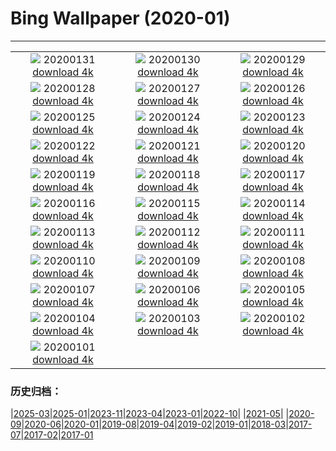 # Bing Wallpaper (2020-01)
**************
| | | |
| :----: | :----: | :----: |
| ![](https://www.bing.com/th?id=OHR.OberweissbacherBergbahn_ZH-CN1289048050_1920x1080.jpg) 20200131 [download 4k](https://www.bing.com/th?id=OHR.OberweissbacherBergbahn_ZH-CN1289048050_UHD.jpg) | ![](https://www.bing.com/th?id=OHR.ReddishEgret_ZH-CN9249712983_1920x1080.jpg) 20200130 [download 4k](https://www.bing.com/th?id=OHR.ReddishEgret_ZH-CN9249712983_UHD.jpg) | ![](https://www.bing.com/th?id=OHR.LakeBaikal_ZH-CN1853812638_1920x1080.jpg) 20200129 [download 4k](https://www.bing.com/th?id=OHR.LakeBaikal_ZH-CN1853812638_UHD.jpg) |
| ![](https://www.bing.com/th?id=OHR.SemucChampey_ZH-CN1774527432_1920x1080.jpg) 20200128 [download 4k](https://www.bing.com/th?id=OHR.SemucChampey_ZH-CN1774527432_UHD.jpg) | ![](https://www.bing.com/th?id=OHR.AerialKluaneNP_ZH-CN4080112842_1920x1080.jpg) 20200127 [download 4k](https://www.bing.com/th?id=OHR.AerialKluaneNP_ZH-CN4080112842_UHD.jpg) | ![](https://www.bing.com/th?id=OHR.NYCLitUp_ZH-CN1703735322_1920x1080.jpg) 20200126 [download 4k](https://www.bing.com/th?id=OHR.NYCLitUp_ZH-CN1703735322_UHD.jpg) |
| ![](https://www.bing.com/th?id=OHR.TajRepublic_ZH-CN1657162292_1920x1080.jpg) 20200125 [download 4k](https://www.bing.com/th?id=OHR.TajRepublic_ZH-CN1657162292_UHD.jpg) | ![](https://www.bing.com/th?id=OHR.Lunarnewyear2020_ZH-CN1554492287_1920x1080.jpg) 20200124 [download 4k](https://www.bing.com/th?id=OHR.Lunarnewyear2020_ZH-CN1554492287_UHD.jpg) | ![](https://www.bing.com/th?id=OHR.Lunarnewyeareve2020_ZH-CN1514309048_1920x1080.jpg) 20200123 [download 4k](https://www.bing.com/th?id=OHR.Lunarnewyeareve2020_ZH-CN1514309048_UHD.jpg) |
| ![](https://www.bing.com/th?id=OHR.SafariSavannah_ZH-CN1462059349_1920x1080.jpg) 20200122 [download 4k](https://www.bing.com/th?id=OHR.SafariSavannah_ZH-CN1462059349_UHD.jpg) | ![](https://www.bing.com/th?id=OHR.WhitehorseLights_ZH-CN1415339570_1920x1080.jpg) 20200121 [download 4k](https://www.bing.com/th?id=OHR.WhitehorseLights_ZH-CN1415339570_UHD.jpg) | ![](https://www.bing.com/th?id=OHR.HighlandsSquirrel_ZH-CN1369975915_1920x1080.jpg) 20200120 [download 4k](https://www.bing.com/th?id=OHR.HighlandsSquirrel_ZH-CN1369975915_UHD.jpg) |
| ![](https://www.bing.com/th?id=OHR.SunlitScree_ZH-CN7556627842_1920x1080.jpg) 20200119 [download 4k](https://www.bing.com/th?id=OHR.SunlitScree_ZH-CN7556627842_UHD.jpg) | ![](https://www.bing.com/th?id=OHR.SpeedFlying_ZH-CN1276366046_1920x1080.jpg) 20200118 [download 4k](https://www.bing.com/th?id=OHR.SpeedFlying_ZH-CN1276366046_UHD.jpg) | ![](https://www.bing.com/th?id=OHR.GypsumSand_ZH-CN1223884637_1920x1080.jpg) 20200117 [download 4k](https://www.bing.com/th?id=OHR.GypsumSand_ZH-CN1223884637_UHD.jpg) |
| ![](https://www.bing.com/th?id=OHR.CormorantMackerel_ZH-CN1167678548_1920x1080.jpg) 20200116 [download 4k](https://www.bing.com/th?id=OHR.CormorantMackerel_ZH-CN1167678548_UHD.jpg) | ![](https://www.bing.com/th?id=OHR.ValGardena_ZH-CN3346883933_1920x1080.jpg) 20200115 [download 4k](https://www.bing.com/th?id=OHR.ValGardena_ZH-CN3346883933_UHD.jpg) | ![](https://www.bing.com/th?id=OHR.Boudhanath_ZH-CN2114569722_1920x1080.jpg) 20200114 [download 4k](https://www.bing.com/th?id=OHR.Boudhanath_ZH-CN2114569722_UHD.jpg) |
| ![](https://www.bing.com/th?id=OHR.MuskOxWinter_ZH-CN2030874541_1920x1080.jpg) 20200113 [download 4k](https://www.bing.com/th?id=OHR.MuskOxWinter_ZH-CN2030874541_UHD.jpg) | ![](https://www.bing.com/th?id=OHR.SeventeenSolstice_ZH-CN4901756341_1920x1080.jpg) 20200112 [download 4k](https://www.bing.com/th?id=OHR.SeventeenSolstice_ZH-CN4901756341_UHD.jpg) | ![](https://www.bing.com/th?id=OHR.Zugspitze_ZH-CN1831794930_1920x1080.jpg) 20200111 [download 4k](https://www.bing.com/th?id=OHR.Zugspitze_ZH-CN1831794930_UHD.jpg) |
| ![](https://www.bing.com/th?id=OHR.Rakan_ZH-CN8521004423_1920x1080.jpg) 20200110 [download 4k](https://www.bing.com/th?id=OHR.Rakan_ZH-CN8521004423_UHD.jpg) | ![](https://www.bing.com/th?id=OHR.AppleDayGermany_ZH-CN1629069245_1920x1080.jpg) 20200109 [download 4k](https://www.bing.com/th?id=OHR.AppleDayGermany_ZH-CN1629069245_UHD.jpg) | ![](https://www.bing.com/th?id=OHR.MuirWoods_ZH-CN0717974254_1920x1080.jpg) 20200108 [download 4k](https://www.bing.com/th?id=OHR.MuirWoods_ZH-CN0717974254_UHD.jpg) |
| ![](https://www.bing.com/th?id=OHR.HeavensGate_ZH-CN0588204832_1920x1080.jpg) 20200107 [download 4k](https://www.bing.com/th?id=OHR.HeavensGate_ZH-CN0588204832_UHD.jpg) | ![](https://www.bing.com/th?id=OHR.GalileoMoons_ZH-CN0498325568_1920x1080.jpg) 20200106 [download 4k](https://www.bing.com/th?id=OHR.GalileoMoons_ZH-CN0498325568_UHD.jpg) | ![](https://www.bing.com/th?id=OHR.TrakaiLithuania_ZH-CN0447602818_1920x1080.jpg) 20200105 [download 4k](https://www.bing.com/th?id=OHR.TrakaiLithuania_ZH-CN0447602818_UHD.jpg) |
| ![](https://www.bing.com/th?id=OHR.BurrowingParakeets_ZH-CN0370351657_1920x1080.jpg) 20200104 [download 4k](https://www.bing.com/th?id=OHR.BurrowingParakeets_ZH-CN0370351657_UHD.jpg) | ![](https://www.bing.com/th?id=OHR.WhiteLeviathan_ZH-CN0294518235_1920x1080.jpg) 20200103 [download 4k](https://www.bing.com/th?id=OHR.WhiteLeviathan_ZH-CN0294518235_UHD.jpg) | ![](https://www.bing.com/th?id=OHR.SnowdoniaDolwyddelan_ZH-CN0238391772_1920x1080.jpg) 20200102 [download 4k](https://www.bing.com/th?id=OHR.SnowdoniaDolwyddelan_ZH-CN0238391772_UHD.jpg) |
| ![](https://www.bing.com/th?id=OHR.WhirlpoolFinland_ZH-CN6473757145_1920x1080.jpg) 20200101 [download 4k](https://www.bing.com/th?id=OHR.WhirlpoolFinland_ZH-CN6473757145_UHD.jpg) |  |  |

### 历史归档：

|[2025-03](bing/2025-03/2025-03.md)|[2025-01](bing/2025-01/2025-01.md)|[2023-11](bing/2023-11/2023-11.md)|[2023-04](bing/2023-04/2023-04.md)|[2023-01](bing/2023-01/2023-01.md)|[2022-10](bing/2022-10/2022-10.md)|
|[2021-05](bing/2021-05/2021-05.md)|
|[2020-09](bing/2020-09/2020-09.md)|[2020-06](bing/2020-06/2020-06.md)|[2020-01](bing/2020-01/2020-01.md)|[2019-08](bing/2019-08/2019-08.md)|[2019-04](bing/2019-04/2019-04.md)|[2019-02](bing/2019-02/2019-02.md)|[2019-01](bing/2019-01/2019-01.md)|[2018-03](bing/2018-03/2018-03.md)|[2017-07](bing/2017-07/2017-07.md)|[2017-02](bing/2017-02/2017-02.md)|[2017-01](bing/2017-01/2017-01.md)